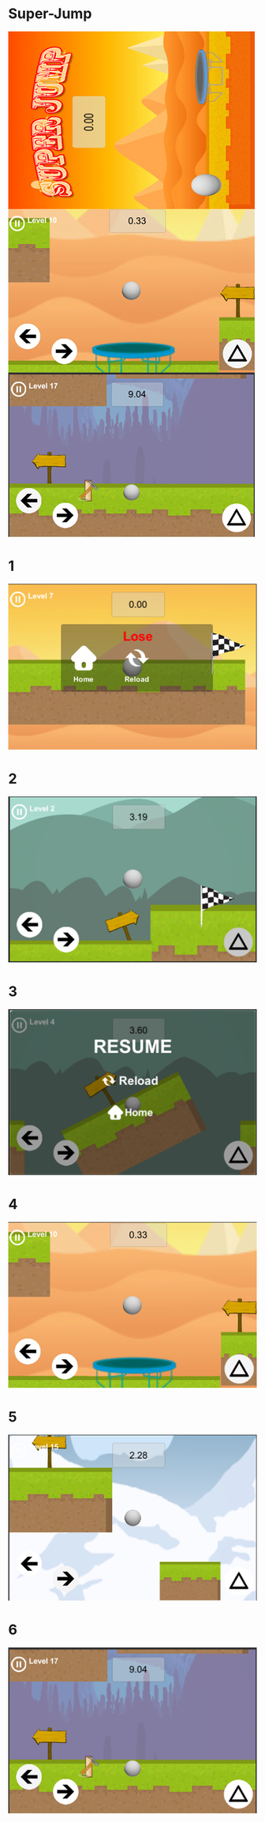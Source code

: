 # Super-Jump
<img src="500x1024.png">

# 1

<img src="1.PNG">


# 2

<img src="2.png">

# 3

<img src="3.PNG">

# 4

<img src="4.PNG">

# 5

<img src="5.PNG">

# 6

<img src="6.PNG">

